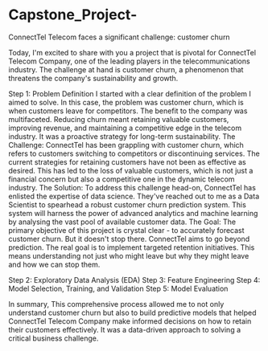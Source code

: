 # Capstone_Project-
ConnectTel Telecom faces a significant challenge: customer churn

Today, I'm excited to share with you a project that is pivotal for ConnectTel Telecom Company, one of the leading players in the telecommunications industry. The challenge at hand is customer churn, a phenomenon that threatens the company's sustainability and growth.

Step 1: Problem Definition
I started with a clear definition of the problem I aimed to solve. In this case, the problem was customer churn, which is when customers leave for competitors. The benefit to the company was multifaceted. Reducing churn meant retaining valuable customers, improving revenue, and maintaining a competitive edge in the telecom industry. It was a proactive strategy for long-term sustainability.
The Challenge: ConnectTel has been grappling with customer churn, which refers to customers switching to competitors or discontinuing services. The current strategies for retaining customers have not been as effective as desired. This has led to the loss of valuable customers, which is not just a financial concern but also a competitive one in the dynamic telecom industry.
The Solution: To address this challenge head-on, ConnectTel has enlisted the expertise of data science. They've reached out to me as a Data Scientist to spearhead a robust customer churn prediction system. This system will harness the power of advanced analytics and machine learning by analysing the vast pool of available customer data.
The Goal: The primary objective of this project is crystal clear - to accurately forecast customer churn. But it doesn't stop there. ConnectTel aims to go beyond prediction. The real goal is to implement targeted retention initiatives. This means understanding not just who might leave but why they might leave and how we can stop them.

Step 2: Exploratory Data Analysis (EDA)
Step 3: Feature Engineering
Step 4: Model Selection, Training, and Validation
Step 5: Model Evaluation

In summary, This comprehensive process allowed me to not only understand customer churn but also to build predictive models that helped ConnectTel Telecom Company make informed decisions on how to retain their customers effectively. It was a data-driven approach to solving a critical business challenge.
